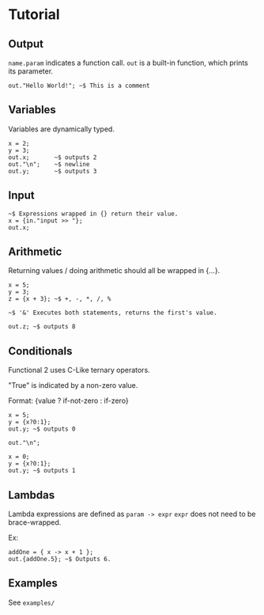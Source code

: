 # Tutorial

## Output

`name.param` indicates a function call.
`out` is a built-in function, which prints its parameter.

```
out."Hello World!"; ~$ This is a comment
```

## Variables

Variables are dynamically typed.

```
x = 2;
y = 3;
out.x;       ~$ outputs 2
out."\n";    ~$ newline
out.y;       ~$ outputs 3
```

## Input

```
~$ Expressions wrapped in {} return their value.
x = {in."input >> "};
out.x;
```

## Arithmetic

Returning values / doing arithmetic should all be wrapped in \{...\}.

```
x = 5;
y = 3;
z = {x + 3}; ~$ +, -, *, /, %

~$ '&' Executes both statements, returns the first's value.

out.z; ~$ outputs 8
```

## Conditionals

Functional 2 uses C-Like ternary operators.

"True" is indicated by a non-zero value.

Format: {value ? if-not-zero : if-zero}

```
x = 5;
y = {x?0:1};
out.y; ~$ outputs 0

out."\n";

x = 0;
y = {x?0:1};
out.y; ~$ outputs 1 
```

## Lambdas

Lambda expressions are defined as `param -> expr`
`expr` does not need to be brace-wrapped.

Ex:

```
addOne = { x -> x + 1 };
out.{addOne.5}; ~$ Outputs 6.
```

## Examples

See `examples/`